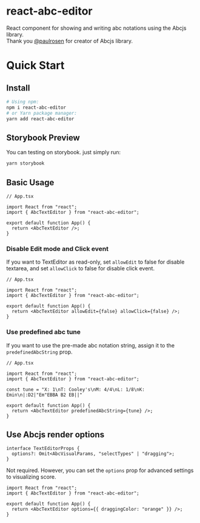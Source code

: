 # react-abc-editor

React component for showing and writing abc notations using the Abcjs library.<br>
Thank you [@paulrosen](https://github.com/paulrosen) for creator of Abcjs library.

# Quick Start

## Install

```bash
# Using npm:
npm i react-abc-editor
# or Yarn package manager:
yarn add react-abc-editor
```

## Storybook Preview

You can testing on storybook. just simply run:

```bash
yarn storybook
```

## Basic Usage

```tsx
// App.tsx

import React from "react";
import { AbcTextEditor } from "react-abc-editor";

export default function App() {
  return <AbcTextEditor />;
}
```

### Disable Edit mode and Click event

If you want to TextEditor as read-only, set `allowEdit` to false for disable textarea, and set `allowClick` to false for disable click event.

```tsx
// App.tsx

import React from "react";
import { AbcTextEditor } from "react-abc-editor";

export default function App() {
  return <AbcTextEditor allowEdit={false} allowClick={false} />;
}
```

### Use predefined abc tune

If you want to use the pre-made abc notation string, assign it to the `predefinedAbcString` prop.

```tsx
// App.tsx

import React from "react";
import { AbcTextEditor } from "react-abc-editor";

const tune = "X: 1\nT: Cooley's\nM: 4/4\nL: 1/8\nK: Emin\n|:D2|"Em"EBBA B2 EB||"

export default function App() {
  return <AbcTextEditor predefinedAbcString={tune} />;
}
```

## Use Abcjs render options

```tsx
interface TextEditorProps {
  options?: Omit<AbcVisualParams, "selectTypes" | "dragging">;
}
```

Not required. However, you can set the `options` prop for advanced settings to visualizing score.

```tsx
import React from "react";
import { AbcTextEditor } from "react-abc-editor";

export default function App() {
  return <AbcTextEditor options={{ draggingColor: "orange" }} />;
}
```
